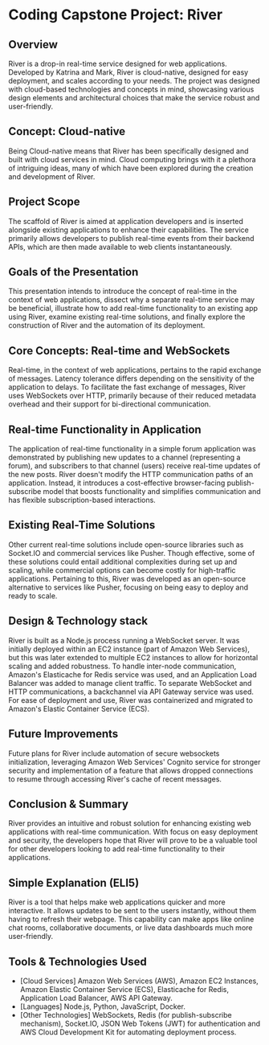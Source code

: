 # Coding Capstone Project: River 

## Overview

River is a drop-in real-time service designed for web applications. Developed by Katrina and Mark, River is cloud-native, designed for easy deployment, and scales according to your needs. The project was designed with cloud-based technologies and concepts in mind, showcasing various design elements and architectural choices that make the service robust and user-friendly.

## Concept: Cloud-native

Being Cloud-native means that River has been specifically designed and built with cloud services in mind. Cloud computing brings with it a plethora of intriguing ideas, many of which have been explored during the creation and development of River.

## Project Scope

The scaffold of River is aimed at application developers and is inserted alongside existing applications to enhance their capabilities. The service primarily allows developers to publish real-time events from their backend APIs, which are then made available to web clients instantaneously.

## Goals of the Presentation

This presentation intends to introduce the concept of real-time in the context of web applications, dissect why a separate real-time service may be beneficial, illustrate how to add real-time functionality to an existing app using River, examine existing real-time solutions, and finally explore the construction of River and the automation of its deployment.

## Core Concepts: Real-time and WebSockets

Real-time, in the context of web applications, pertains to the rapid exchange of messages. Latency tolerance differs depending on the sensitivity of the application to delays. To facilitate the fast exchange of messages, River uses WebSockets over HTTP, primarily because of their reduced metadata overhead and their support for bi-directional communication.

## Real-time Functionality in Application

The application of real-time functionality in a simple forum application was demonstrated by publishing new updates to a channel (representing a forum), and subscribers to that channel (users) receive real-time updates of the new posts. River doesn't modify the HTTP communication paths of an application. Instead, it introduces a cost-effective browser-facing publish-subscribe model that boosts functionality and simplifies communication and has flexible subscription-based interactions. 

## Existing Real-Time Solutions

Other current real-time solutions include open-source libraries such as Socket.IO and commercial services like Pusher. Though effective, some of these solutions could entail additional complexities during set up and scaling, while commercial options can become costly for high-traffic applications. Pertaining to this, River was developed as an open-source alternative to services like Pusher, focusing on being easy to deploy and ready to scale.

## Design & Technology stack

River is built as a Node.js process running a WebSocket server. It was initially deployed within an EC2 instance (part of Amazon Web Services), but this was later extended to multiple EC2 instances to allow for horizontal scaling and added robustness. To handle inter-node communication, Amazon's Elasticache for Redis service was used, and an Application Load Balancer was added to manage client traffic. To separate WebSocket and HTTP communications, a backchannel via API Gateway service was used. For ease of deployment and use, River was containerized and migrated to Amazon's Elastic Container Service (ECS).

## Future Improvements

Future plans for River include automation of secure websockets initialization, leveraging Amazon Web Services' Cognito service for stronger security and implementation of a feature that allows dropped connections to resume through accessing River's cache of recent messages.

## Conclusion & Summary

River provides an intuitive and robust solution for enhancing existing web applications with real-time communication. With focus on easy deployment and security, the developers hope that River will prove to be a valuable tool for other developers looking to add real-time functionality to their applications.

## Simple Explanation (ELI5)

River is a tool that helps make web applications quicker and more interactive. It allows updates to be sent to the users instantly, without them having to refresh their webpage. This capability can make apps like online chat rooms, collaborative documents, or live data dashboards much more user-friendly.

## Tools & Technologies Used

- [Cloud Services] Amazon Web Services (AWS), Amazon EC2 Instances, Amazon Elastic Container Service (ECS), Elasticache for Redis, Application Load Balancer, AWS API Gateway.
- [Languages] Node.js, Python, JavaScript, Docker.
- [Other Technologies] WebSockets, Redis (for publish-subscribe mechanism), Socket.IO, JSON Web Tokens (JWT) for authentication and AWS Cloud Development Kit for automating deployment process.